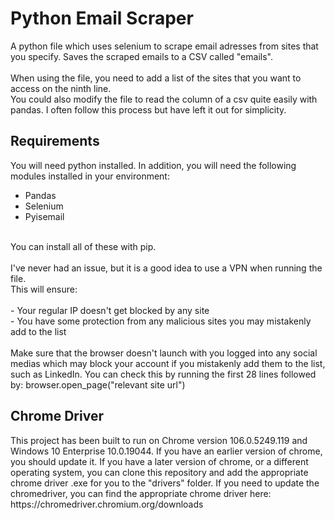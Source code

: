 <h1>Python Email Scraper</h1>
A python file which uses selenium to scrape email adresses from sites that you specify. Saves the scraped emails to a CSV called "emails".
<br/>
<br/>
When using the file, you need to add a list of the sites that you want to access on the ninth line.<br/>
You could also modify the file to read the column of a csv quite easily with pandas. I often follow this process but have left it out for simplicity.

<h2>Requirements</h2>

You will need python installed.
In addition, you will need the following modules installed in your environment:
- Pandas
- Selenium
- Pyisemail
<br/>
You can install all of these with pip.<br/><br/>
I've never had an issue, but it is a good idea to use a VPN when running the file.<br/>This will ensure:<br/><br/>
- Your regular IP doesn't get blocked by any site<br/>
- You have some protection from any malicious sites you may mistakenly add to the list
<br/><br/>
Make sure that the browser doesn't launch with you logged into any social medias which may block your account if you mistakenly add them to the list, such as LinkedIn.
You can check this by running the first 28 lines followed by: browser.open_page("relevant site url")

<h2>Chrome Driver</h2>
This project has been built to run on Chrome version 106.0.5249.119 and Windows 10 Enterprise 10.0.19044.
If you have an earlier version of chrome, you should update it.
If you have a later version of chrome, or a different operating system, you can clone this repository and add the appropriate chrome driver .exe for you to the "drivers" folder.
If you need to update the chromedriver, you can find the appropriate chrome driver here:
https://chromedriver.chromium.org/downloads
